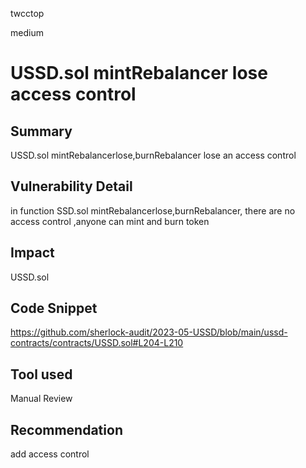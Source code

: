 twcctop

medium

# USSD.sol mintRebalancer lose access control


## Summary
USSD.sol mintRebalancerlose,burnRebalancer lose  an  access control 
## Vulnerability Detail
  in function  SSD.sol mintRebalancerlose,burnRebalancer, there are no access control ,anyone can mint and burn token 
## Impact
USSD.sol  
## Code Snippet

https://github.com/sherlock-audit/2023-05-USSD/blob/main/ussd-contracts/contracts/USSD.sol#L204-L210
## Tool used

Manual Review

## Recommendation
add access control